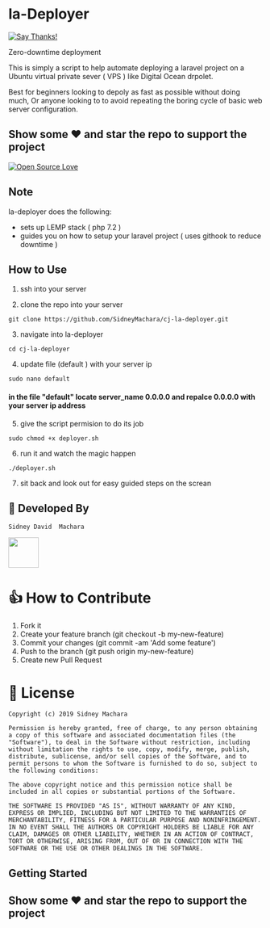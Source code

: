 # la-Deployer 

[![Say Thanks!](https://img.shields.io/badge/Say%20Thanks-!-1EAEDB.svg)](https://saythanks.io/)  

Zero-downtime deployment

This is simply a script to help automate deploying a laravel project on a Ubuntu virtual private sever ( VPS ) like Digital Ocean drpolet.

Best for beginners looking to depoly as fast as possible without doing much, Or anyone looking to to avoid repeating the boring cycle of basic web server configuration.

## Show some :heart: and star the repo to support the project



[![Open Source Love](https://badges.frapsoft.com/os/v1/open-source.svg?v=102)](https://opensource.org/)

## Note
la-deployer does the following:

* sets up LEMP stack  ( php 7.2 )
* guides you on how to setup your laravel project ( uses githook to reduce downtime )


## How to Use 


1. ssh into your server 
  
2. clone the repo into your server
```
git clone https://github.com/SidneyMachara/cj-la-deployer.git
```

3. navigate into la-deployer
```
cd cj-la-deployer
```

4. update file (default ) with your server ip
```
sudo nano default
```
#### in the file "default" locate server_name 0.0.0.0 and repalce 0.0.0.0 with your server ip address 



5. give the script permision to do its job
```
sudo chmod +x deployer.sh
```

6. run it and watch the magic happen
```
./deployer.sh
```

7. sit back and look out for easy guided steps on the screan


## 👨 Developed By

```
Sidney David  Machara
```


<a href="https://www.linkedin.com/in/david-machara-955a94147/"><img src="https://user-images.githubusercontent.com/35039342/55471530-94b34280-5627-11e9-8c0e-6fe86a8406d6.png" width="60"></a>



# 👍 How to Contribute

1. Fork it
2. Create your feature branch (git checkout -b my-new-feature)
3. Commit your changes (git commit -am 'Add some feature')
4. Push to the branch (git push origin my-new-feature)
5. Create new Pull Request

# 📃 License

    Copyright (c) 2019 Sidney Machara

    Permission is hereby granted, free of charge, to any person obtaining a copy of this software and associated documentation files (the "Software"), to deal in the Software without restriction, including without limitation the rights to use, copy, modify, merge, publish, distribute, sublicense, and/or sell copies of the Software, and to permit persons to whom the Software is furnished to do so, subject to the following conditions:

    The above copyright notice and this permission notice shall be included in all copies or substantial portions of the Software.

    THE SOFTWARE IS PROVIDED "AS IS", WITHOUT WARRANTY OF ANY KIND, EXPRESS OR IMPLIED, INCLUDING BUT NOT LIMITED TO THE WARRANTIES OF MERCHANTABILITY, FITNESS FOR A PARTICULAR PURPOSE AND NONINFRINGEMENT. IN NO EVENT SHALL THE AUTHORS OR COPYRIGHT HOLDERS BE LIABLE FOR ANY CLAIM, DAMAGES OR OTHER LIABILITY, WHETHER IN AN ACTION OF CONTRACT, TORT OR OTHERWISE, ARISING FROM, OUT OF OR IN CONNECTION WITH THE SOFTWARE OR THE USE OR OTHER DEALINGS IN THE SOFTWARE.

## Getting Started




## Show some :heart: and star the repo to support the project

